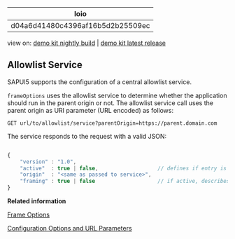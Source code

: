 <!-- loiod04a6d41480c4396af16b5d2b25509ec -->

| loio |
| -----|
| d04a6d41480c4396af16b5d2b25509ec |

<div id="loio">

view on: [demo kit nightly build](https://openui5nightly.hana.ondemand.com/#/topic/d04a6d41480c4396af16b5d2b25509ec) | [demo kit latest release](https://openui5.hana.ondemand.com/#/topic/d04a6d41480c4396af16b5d2b25509ec)</div>

## Allowlist Service

SAPUI5 supports the configuration of a central allowlist service.

`frameOptions` uses the allowlist service to determine whether the application should run in the parent origin or not. The allowlist service call uses the parent origin as URI parameter \(URL encoded\) as follows:

```
GET url/to/allowlist/service?parentOrigin=https://parent.domain.com
```

The service responds to the request with a valid JSON:

``` js

{
    "version" : "1.0",
    "active"  : true | false,                   // defines if entry is active (if not, framing will be allowed per default)
    "origin"  : "<same as passed to service>",
    "framing" : true | false                    // if active, describes if framing should be allowed (see FrameOptions)
}
```

**Related information**  


[Frame Options](Frame_Options_62d9c4d.md)

[Configuration Options and URL Parameters](Configuration_Options_and_URL_Parameters_91f2d03.md)

